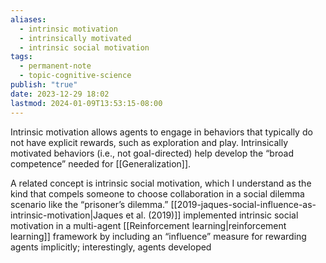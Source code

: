 ```yaml
---
aliases:
  - intrinsic motivation
  - intrinsically motivated
  - intrinsic social motivation
tags:
  - permanent-note
  - topic-cognitive-science
publish: "true"
date: 2023-12-29 18:02
lastmod: 2024-01-09T13:53:15-08:00
---
```

Intrinsic motivation allows agents to engage in behaviors that typically do not have explicit rewards, such as exploration and play. Intrinsically motivated behaviors (i.e., not goal-directed) help develop the “broad competence” needed for [[Generalization]]. 

A related concept is intrinsic social motivation, which I understand as the kind that compels someone to choose collaboration in a social dilemma scenario like the “prisoner’s dilemma.” [[2019-jaques-social-influence-as-intrinsic-motivation|Jaques et al. (2019)]] implemented intrinsic social motivation in a multi-agent [[Reinforcement learning|reinforcement learning]] framework by including an “influence” measure for rewarding agents implicitly; interestingly, agents developed